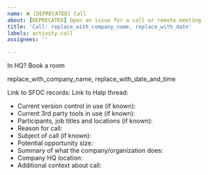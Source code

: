 ```yaml
---
name: ❌ [DEPRECATED] Call
about: [DEPRECATED] Open an issue for a call or remote meeting
title: 'Call: replace_with_company_name, replace_with_date'
labels: activity-call
assignees: ''

---
```


<!-- [DEPRECATED] Please use the new issue form https://github.com/github/solutions-engineering/issues/new?assignees=&labels=demo%2Cactivity-call&template=call_com.yml&title=Call%3A+replace_with_company_name%2C+replace_with_date+yyyy-MMM-dd -->

In HQ? Book a room

replace_with_company_name, replace_with_date_and_time

Link to SFDC records: 
Link to Halp thread: 

* Current version control in use (if known): 
* Current 3rd party tools in use (if known): 
* Participants, job titles and locations (if known): 
* Reason for call: 
* Subject of call (if known): 
* Potential opportunity size: 
* Summary of what the company/organization does: 
* Company HQ location:
* Additional context about call:
